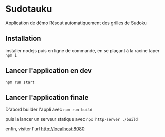 # Sudotauku
Application de démo
Résout automatiquement des grilles de Sudoku

## Installation

installer nodejs puis en ligne de commande, en se plaçant à la racine taper
`npm i`

## Lancer l'application en dev

`npm run start`

## Lancer l'application finale

D'abord builder l'appli avec
`npm run build`

puis la lancer un serveur statique avec
`npx http-server ./build`

enfin, visiter l'url [http://localhost:8080](http://localhost:8080)
